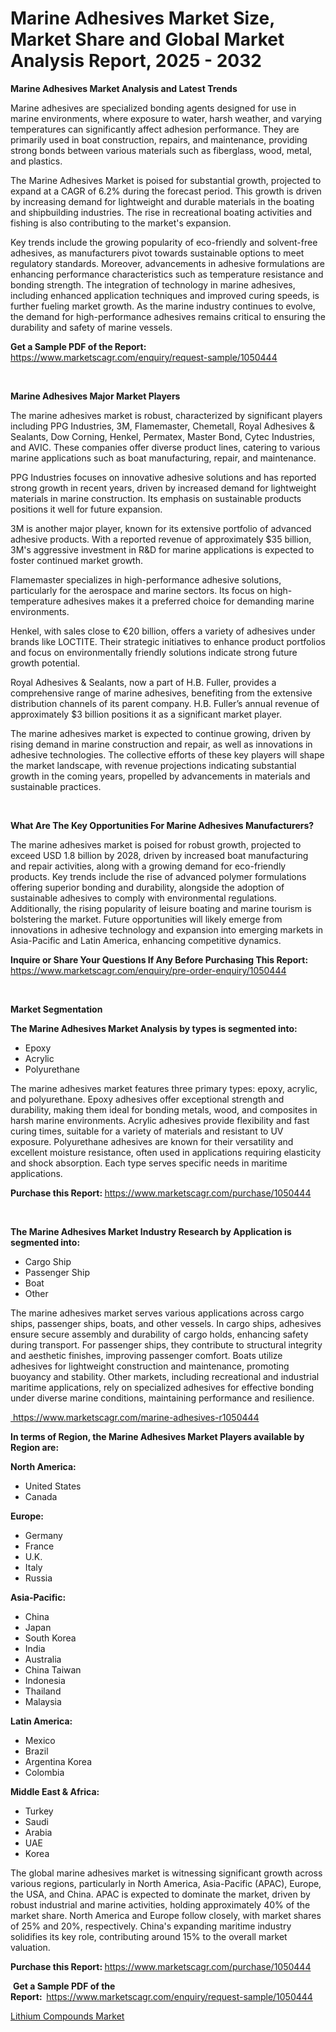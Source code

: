 <p><h1>Marine Adhesives Market Size, Market Share and Global Market Analysis Report, 2025 - 2032</h1></p><p><strong>Marine Adhesives Market Analysis and Latest Trends</strong></p>
<p><p>Marine adhesives are specialized bonding agents designed for use in marine environments, where exposure to water, harsh weather, and varying temperatures can significantly affect adhesion performance. They are primarily used in boat construction, repairs, and maintenance, providing strong bonds between various materials such as fiberglass, wood, metal, and plastics.</p><p>The Marine Adhesives Market is poised for substantial growth, projected to expand at a CAGR of 6.2% during the forecast period. This growth is driven by increasing demand for lightweight and durable materials in the boating and shipbuilding industries. The rise in recreational boating activities and fishing is also contributing to the market's expansion. </p><p>Key trends include the growing popularity of eco-friendly and solvent-free adhesives, as manufacturers pivot towards sustainable options to meet regulatory standards. Moreover, advancements in adhesive formulations are enhancing performance characteristics such as temperature resistance and bonding strength. The integration of technology in marine adhesives, including enhanced application techniques and improved curing speeds, is further fueling market growth. As the marine industry continues to evolve, the demand for high-performance adhesives remains critical to ensuring the durability and safety of marine vessels.</p></p>
<p><strong>Get a Sample PDF of the Report:&nbsp;</strong> <a href="https://www.marketscagr.com/enquiry/request-sample/1050444?utm_campaign=2106&utm_medium=2&utm_source=Github&utm_content=ia&utm_term=02042025&utm_id=marine-adhesives">https://www.marketscagr.com/enquiry/request-sample/1050444</a></p>
<p>&nbsp;</p>
<p><strong>Marine Adhesives Major Market Players</strong></p>
<p><p>The marine adhesives market is robust, characterized by significant players including PPG Industries, 3M, Flamemaster, Chemetall, Royal Adhesives & Sealants, Dow Corning, Henkel, Permatex, Master Bond, Cytec Industries, and AVIC. These companies offer diverse product lines, catering to various marine applications such as boat manufacturing, repair, and maintenance.</p><p>PPG Industries focuses on innovative adhesive solutions and has reported strong growth in recent years, driven by increased demand for lightweight materials in marine construction. Its emphasis on sustainable products positions it well for future expansion. </p><p>3M is another major player, known for its extensive portfolio of advanced adhesive products. With a reported revenue of approximately $35 billion, 3M's aggressive investment in R&D for marine applications is expected to foster continued market growth.</p><p>Flamemaster specializes in high-performance adhesive solutions, particularly for the aerospace and marine sectors. Its focus on high-temperature adhesives makes it a preferred choice for demanding marine environments.</p><p>Henkel, with sales close to €20 billion, offers a variety of adhesives under brands like LOCTITE. Their strategic initiatives to enhance product portfolios and focus on environmentally friendly solutions indicate strong future growth potential.</p><p>Royal Adhesives & Sealants, now a part of H.B. Fuller, provides a comprehensive range of marine adhesives, benefiting from the extensive distribution channels of its parent company. H.B. Fuller’s annual revenue of approximately $3 billion positions it as a significant market player.</p><p>The marine adhesives market is expected to continue growing, driven by rising demand in marine construction and repair, as well as innovations in adhesive technologies. The collective efforts of these key players will shape the market landscape, with revenue projections indicating substantial growth in the coming years, propelled by advancements in materials and sustainable practices.</p></p>
<p>&nbsp;</p>
<p><strong>What Are The Key Opportunities For Marine Adhesives Manufacturers?</strong></p>
<p><p>The marine adhesives market is poised for robust growth, projected to exceed USD 1.8 billion by 2028, driven by increased boat manufacturing and repair activities, along with a growing demand for eco-friendly products. Key trends include the rise of advanced polymer formulations offering superior bonding and durability, alongside the adoption of sustainable adhesives to comply with environmental regulations. Additionally, the rising popularity of leisure boating and marine tourism is bolstering the market. Future opportunities will likely emerge from innovations in adhesive technology and expansion into emerging markets in Asia-Pacific and Latin America, enhancing competitive dynamics.</p></p>
<p><strong>Inquire or Share Your Questions If Any Before Purchasing This Report:</strong> <a href="https://www.marketscagr.com/enquiry/pre-order-enquiry/1050444?utm_campaign=2106&utm_medium=2&utm_source=Github&utm_content=ia&utm_term=02042025&utm_id=marine-adhesives">https://www.marketscagr.com/enquiry/pre-order-enquiry/1050444</a></p>
<p>&nbsp;</p>
<p><strong>Market Segmentation</strong></p>
<p><strong>The Marine Adhesives Market Analysis by types is segmented into:</strong></p>
<p><ul><li>Epoxy</li><li>Acrylic</li><li>Polyurethane</li></ul></p>
<p><p>The marine adhesives market features three primary types: epoxy, acrylic, and polyurethane. Epoxy adhesives offer exceptional strength and durability, making them ideal for bonding metals, wood, and composites in harsh marine environments. Acrylic adhesives provide flexibility and fast curing times, suitable for a variety of materials and resistant to UV exposure. Polyurethane adhesives are known for their versatility and excellent moisture resistance, often used in applications requiring elasticity and shock absorption. Each type serves specific needs in maritime applications.</p></p>
<p><strong>Purchase this Report:&nbsp;</strong><a href="https://www.marketscagr.com/purchase/1050444?utm_campaign=2106&utm_medium=2&utm_source=Github&utm_content=ia&utm_term=02042025&utm_id=marine-adhesives">https://www.marketscagr.com/purchase/1050444</a></p>
<p>&nbsp;</p>
<p><strong>The Marine Adhesives Market Industry Research by Application is segmented into:</strong></p>
<p><ul><li>Cargo Ship</li><li>Passenger Ship</li><li>Boat</li><li>Other</li></ul></p>
<p><p>The marine adhesives market serves various applications across cargo ships, passenger ships, boats, and other vessels. In cargo ships, adhesives ensure secure assembly and durability of cargo holds, enhancing safety during transport. For passenger ships, they contribute to structural integrity and aesthetic finishes, improving passenger comfort. Boats utilize adhesives for lightweight construction and maintenance, promoting buoyancy and stability. Other markets, including recreational and industrial maritime applications, rely on specialized adhesives for effective bonding under diverse marine conditions, maintaining performance and resilience.</p></p>
<p><a href="https://www.marketscagr.com/marine-adhesives-r1050444?utm_campaign=2106&utm_medium=2&utm_source=Github&utm_content=ia&utm_term=02042025&utm_id=marine-adhesives">&nbsp;https://www.marketscagr.com/marine-adhesives-r1050444</a></p>
<p><strong>In terms of Region, the Marine Adhesives Market Players available by Region are:</strong></p>
<p>
    <p> <strong> North America: </strong>
        <ul>
            <li>United States</li>
            <li>Canada</li>
        </ul>
        </p> 
    <p> <strong> Europe: </strong>
        <ul>
            <li>Germany</li>
            <li>France</li>
            <li>U.K.</li>
            <li>Italy</li>
            <li>Russia</li>
        </ul>
        </p> 
    <p> <strong> Asia-Pacific: </strong>
        <ul>
            <li>China</li>
            <li>Japan</li>
            <li>South Korea</li>
            <li>India</li>
            <li>Australia</li>
            <li>China Taiwan</li>
            <li>Indonesia</li>
            <li>Thailand</li>
            <li>Malaysia</li>
        </ul>
        </p> 
    <p> <strong> Latin America: </strong>
        <ul>
            <li>Mexico</li>
            <li>Brazil</li>
            <li>Argentina Korea</li>
            <li>Colombia</li>
        </ul>
        </p> 
    <p> <strong> Middle East & Africa: </strong>
        <ul>
            <li>Turkey</li>
            <li>Saudi</li>
            <li>Arabia</li>
            <li>UAE</li>
            <li>Korea</li>
        </ul>
    </p>
    </p>
<p><p>The global marine adhesives market is witnessing significant growth across various regions, particularly in North America, Asia-Pacific (APAC), Europe, the USA, and China. APAC is expected to dominate the market, driven by robust industrial and marine activities, holding approximately 40% of the market share. North America and Europe follow closely, with market shares of 25% and 20%, respectively. China's expanding maritime industry solidifies its key role, contributing around 15% to the overall market valuation.</p></p>
<p><strong>Purchase this Report: </strong><a href="https://www.marketscagr.com/purchase/1050444?utm_campaign=2106&utm_medium=2&utm_source=Github&utm_content=ia&utm_term=02042025&utm_id=marine-adhesives">https://www.marketscagr.com/purchase/1050444</a></p>
<p>&nbsp;<strong>Get a Sample PDF of the Report:&nbsp;&nbsp;</strong><a href="https://www.marketscagr.com/enquiry/request-sample/1050444?utm_campaign=2106&utm_medium=2&utm_source=Github&utm_content=ia&utm_term=02042025&utm_id=marine-adhesives">https://www.marketscagr.com/enquiry/request-sample/1050444</a></p>
<p><strong></strong></p>
<p><p><a href="https://github.com/YashRP12/Market-Research-Report-List-7/blob/main/lithium-compounds-market.md?utm_campaign=2106&utm_medium=2&utm_source=Github&utm_content=ia&utm_term=02042025&utm_id=marine-adhesives">Lithium Compounds Market</a></p></p>